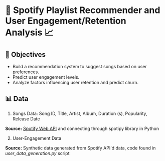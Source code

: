 # 🎵 Spotify Playlist Recommender and User Engagement/Retention Analysis 📈

## 🎯 Objectives
- Build a recommendation system to suggest songs based on user preferences.
- Predict user engagement levels.
- Analyze factors influencing user retention and predict churn.

## 📊 Data
1. Songs Data: Song ID, Title, Artist, Album, Duration (s), Popularity, Release Date

<b> Source:</b> [Spotify Web API](https://developer.spotify.com/documentation/web-api) and connecting through spotipy library in Python

2. User-Engagement Data

<b> Source:</b> Synthetic data generated from Spotify API'd data, code found in *user_data_generation.py* script
